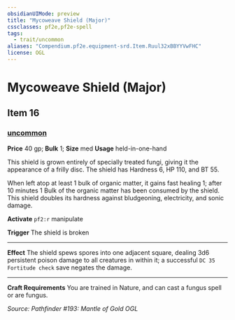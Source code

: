 ```yaml
---
obsidianUIMode: preview
title: "Mycoweave Shield (Major)"
cssclasses: pf2e,pf2e-spell
tags:
  - trait/uncommon
aliases: "Compendium.pf2e.equipment-srd.Item.Ruul32xBBYYVwFHC"
license: OGL
---
```

# Mycoweave Shield (Major)
## Item 16
### [uncommon](uncommon "Uncommon Rarity Trait")


**Price** 40 gp; 
**Bulk** 1; **Size** med
**Usage** held-in-one-hand

This shield is grown entirely of specially treated fungi, giving it the appearance of a frilly disc. The shield has Hardness 6, HP 110, and BT 55.

When left atop at least 1 bulk of organic matter, it gains fast healing 1; after 10 minutes 1 Bulk of the organic matter has been consumed by the shield. This shield doubles its hardness against bludgeoning, electricity, and sonic damage.

**Activate** `pf2:r` manipulate

**Trigger** The shield is broken

* * *

**Effect** The shield spews spores into one adjacent square, dealing 3d6 persistent poison damage to all creatures in within it; a successful `DC 35 Fortitude check` save negates the damage.

* * *

**Craft Requirements** You are trained in Nature, and can cast a fungus spell or are fungus.

*Source: Pathfinder #193: Mantle of Gold*
*OGL*
